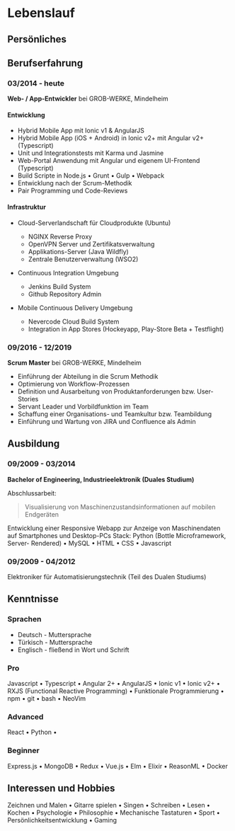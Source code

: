 # Lebenslauf

## Persönliches

## Berufserfahrung

### 03/2014 - heute

**Web- / App-Entwickler** bei GROB-WERKE, Mindelheim

#### Entwicklung

- Hybrid Mobile App mit Ionic v1 & AngularJS
- Hybrid Mobile App (iOS + Android) in Ionic v2+ mit Angular v2+ (Typescript)
- Unit und Integrationstests mit Karma und Jasmine
- Web-Portal Anwendung mit Angular und eigenem UI-Frontend (Typescript)
- Build Scripte in Node.js • Grunt • Gulp • Webpack
- Entwicklung nach der Scrum-Methodik
- Pair Programming und Code-Reviews

#### Infrastruktur

- Cloud-Serverlandschaft für Cloudprodukte (Ubuntu)

  - NGINX Reverse Proxy
  - OpenVPN Server und Zertifikatsverwaltung
  - Applikations-Server (Java Wildfly)
  - Zentrale Benutzerverwaltung (WSO2)

- Continuous Integration Umgebung

  - Jenkins Build System
  - Github Repository Admin

- Mobile Continuous Delivery Umgebung
  - Nevercode Cloud Build System
  - Integration in App Stores (Hockeyapp, Play-Store Beta + Testflight)

### 09/2016 - 12/2019

**Scrum Master** bei GROB-WERKE, Mindelheim

- Einführung der Abteilung in die Scrum Methodik
- Optimierung von Workflow-Prozessen
- Definition und Ausarbeitung von Produktanforderungen bzw. User-Stories
- Servant Leader und Vorbildfunktion im Team
- Schaffung einer Organisations- und Teamkultur bzw. Teambildung
- Einführung und Wartung von JIRA und Confluence als Admin

## Ausbildung

### 09/2009 - 03/2014

**Bachelor of Engineering, Industrieelektronik (Duales Studium)**

Abschlussarbeit:

> Visualisierung von Maschinenzustandsinformationen auf mobilen Endgeräten

Entwicklung einer Responsive Webapp zur Anzeige von Maschinendaten auf
Smartphones und Desktop-PCs Stack: Python (Bottle Microframework, Server-
Rendered) • MySQL • HTML • CSS • Javascript

### 09/2009 - 04/2012

Elektroniker für Automatisierungstechnik (Teil des Dualen Studiums)

## Kenntnisse

### Sprachen

- Deutsch - Muttersprache
- Türkisch - Muttersprache
- Englisch - fließend in Wort und Schrift

### Pro

Javascript • Typescript • Angular 2+ • AngularJS • Ionic v1 • Ionic v2+ •
RXJS (Functional Reactive Programming) • Funktionale Programmierung • npm •
git • bash • NeoVim

### Advanced

React • Python •

### Beginner

Express.js • MongoDB • Redux • Vue.js • Elm • Elixir • ReasonML • Docker

## Interessen und Hobbies

Zeichnen und Malen • Gitarre spielen • Singen • Schreiben • Lesen • Kochen •
Psychologie • Philosophie • Mechanische Tastaturen • Sport •
Persönlichkeitsentwicklung • Gaming
